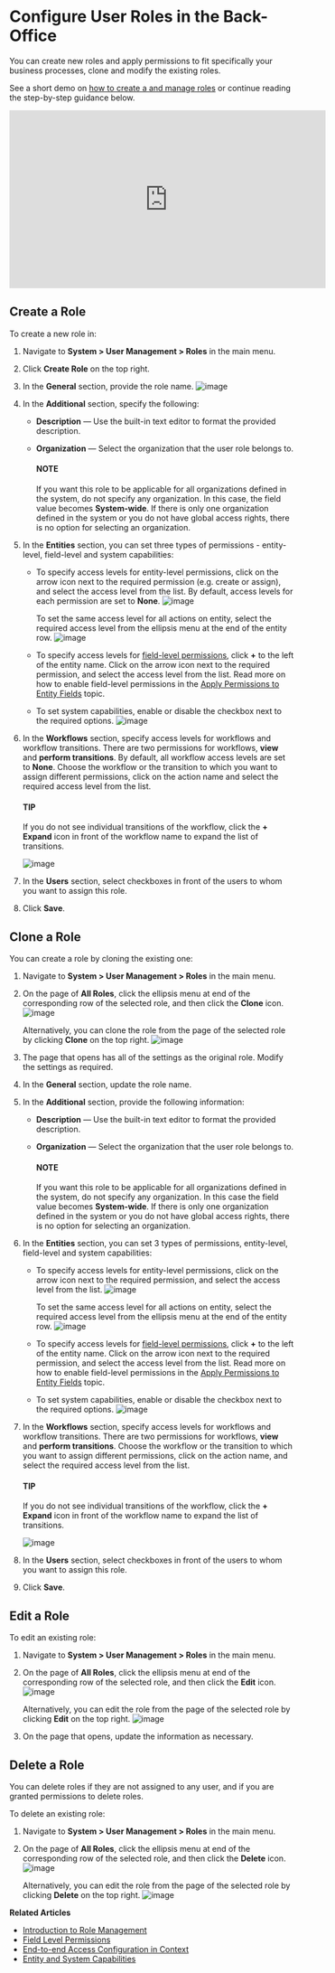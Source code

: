 <a id="user-guide-user-management-permissions-roles-interface"></a>

<a id="user-guide-user-management-permissions-roles-actions"></a>

# Configure User Roles in the Back-Office

You can create new roles and apply permissions to fit specifically your business processes, clone and modify the existing roles.

See a short demo on <a href="https://www.orocrm.com/media-library/create-manage-roles" target="_blank">how to create a and manage roles</a> or continue reading the step-by-step guidance below.

<iframe width="560" height="315" src="https://www.youtube.com/embed/jgiKa_rov8Y" frameborder="0" allowfullscreen></iframe>

## Create a Role

To create a new role in:

1. Navigate to **System > User Management > Roles** in the main menu.
2. Click **Create Role** on the top right.
3. In the **General** section, provide the role name.
   ![image](user/img/system/user_management/create_new_role_from_scratch.png)
4. In the **Additional** section, specify the following:
   * **Description** — Use the built-in text editor to format the provided description.
   * **Organization** — Select the organization that the user role belongs to.

     #### NOTE
     If you want this role to be applicable for all organizations defined in the system, do not specify any organization. In this case, the field value becomes **System-wide**. If there is only one organization defined in the system or you do not have global access rights, there is no option for selecting an organization.
5. In the **Entities** section, you can set three types of permissions - entity-level, field-level and system capabilities:
   * To specify access levels for entity-level permissions, click on the arrow icon next to the required permission (e.g. create or assign), and select the access level from the list. By default, access levels for each permission are set to **None**.
     ![image](user/img/system/user_management/single_entity_level_permissions.png)

     To set the same access level for all actions on entity, select the required access level from the ellipsis menu at the end of the entity row.
     ![image](user/img/system/user_management/entity_level_permissions.png)
   * To specify access levels for [field-level permissions](field-level-acl.md#user-guide-user-management-permissions-roles-field-level-acl), click **+** to the left of the entity name. Click on the arrow icon next to the required permission, and select the access level from the list. Read more on how to enable field-level permissions in the [Apply Permissions to Entity Fields](field-level-acl.md#user-guide-user-management-permissions-roles-apply-field-level-acl) topic.
   * To set system capabilities, enable or disable the checkbox next to the required options.
     ![image](user/img/system/user_management/cloned_role_system_capabilities.png)
6. In the **Workflows** section, specify access levels for workflows and workflow transitions. There are two permissions for workflows, **view** and **perform transitions**. By default, all workflow access levels are set to **None**. Choose the workflow or the transition to which you want to assign different permissions, click on the action name and select the required access level from the list.

   #### TIP
   If you do not see individual transitions of the workflow, click the **+** **Expand** icon in front of the workflow name to expand the list of transitions.

   ![image](user/img/system/user_management/create_role_workflow_permissions.png)
7. In the **Users** section, select checkboxes in front of the users to whom you want to assign this role.
8. Click **Save**.

<a id="user-guide-user-management-permissions-roles-clone"></a>

## Clone a Role

You can create a role by cloning the existing one:

1. Navigate to **System > User Management > Roles** in the main menu.
2. On the page of **All Roles**, click the ellipsis menu at end of the corresponding row of the selected role, and then click the <i class="far fa-copy" aria-hidden="true"></i> **Clone** icon.
   ![image](user/img/system/user_management/clone_role_from_grid.png)

   Alternatively, you can clone the role from the page of the selected role by clicking <i class="far fa-copy" aria-hidden="true"></i> **Clone** on the top right.
   ![image](user/img/system/user_management/clone_role_from_role_page.png)
3. The page that opens has all of the settings as the original role. Modify the settings as required.
4. In the **General** section, update the role name.
5. In the **Additional** section, provide the following information:
   * **Description** — Use the built-in text editor to format the provided description.
   * **Organization** — Select the organization that the user role belongs to.

     #### NOTE
     If you want this role to be applicable for all organizations defined in the system, do not specify any organization. In this case the field value becomes **System-wide**. If there is only one organization defined in the system or you do not have global access rights, there is no option for selecting an organization.
6. In the **Entities** section, you can set 3 types of permissions, entity-level, field-level and system capabilities:
   * To specify access levels for entity-level permissions, click on the arrow icon next to the required permission, and select the access level from the list.
     ![image](user/img/system/user_management/single_entity_level_permissions.png)

     To set the same access level for all actions on entity, select the required access level from the ellipsis menu at the end of the entity row.
     ![image](user/img/system/user_management/entity_level_permissions.png)
   * To specify access levels for [field-level permissions](field-level-acl.md#user-guide-user-management-permissions-roles-field-level-acl), click **+** to the left of the entity name. Click on the arrow icon next to the required permission, and select the access level from the list. Read more on how to enable field-level permissions in the [Apply Permissions to Entity Fields](field-level-acl.md#user-guide-user-management-permissions-roles-apply-field-level-acl) topic.
   * To set system capabilities, enable or disable the checkbox next to the required options.
     ![image](user/img/system/user_management/cloned_role_system_capabilities.png)
7. In the **Workflows** section, specify access levels for workflows and workflow transitions. There are two permissions for workflows, **view** and **perform transitions**. Choose the workflow or the transition to which you want to assign different permissions, click on the action name, and select the required access level from the list.

   #### TIP
   If you do not see individual transitions of the workflow, click the **+** **Expand** icon in front of the workflow name to expand the list of transitions.

   ![image](user/img/system/user_management/create_role_workflow_permissions.png)
8. In the **Users** section, select checkboxes in front of the users to whom you want to assign this role.
9. Click **Save**.

<a id="user-guide-user-management-permissions-roles-edit"></a>

## Edit a Role

To edit an existing role:

1. Navigate to **System > User Management > Roles** in the main menu.
2. On the page of **All Roles**, click the ellipsis menu at end of the corresponding row of the selected role, and then click the <i class="fa fa-edit fa-lg" aria-hidden="true"></i> **Edit** icon.
   ![image](user/img/system/user_management/edit_role.png)

   Alternatively, you can edit the role from the page of the selected role by clicking <i class="fa fa-edit fa-lg" aria-hidden="true"></i> **Edit** on the top right.
   ![image](user/img/system/user_management/edit_role_from_role_page.png)
3. On the page that opens, update the information as necessary.

<a id="user-guide-user-management-permissions-roles-delete"></a>

## Delete a Role

You can delete roles if they are not assigned to any user, and if you are granted permissions to delete roles.

To delete an existing role:

1. Navigate to **System > User Management > Roles** in the main menu.
2. On the page of **All Roles**, click the ellipsis menu at end of the corresponding row of the selected role, and then click the <i class="fas fa-trash-alt" aria-hidden="true"></i> **Delete** icon.
   ![image](user/img/system/user_management/delete_role.png)

   Alternatively, you can edit the role from the page of the selected role by clicking <i class="fas fa-trash-alt" aria-hidden="true"></i> **Delete** on the top right.
   ![image](user/img/system/user_management/delete_role_from_page.png)

**Related Articles**

* [Introduction to Role Management](index.md#user-guide-user-management-permissions-roles)
* [Field Level Permissions](field-level-acl.md#user-guide-user-management-permissions-roles-field-level-acl)
* [End-to-end Access Configuration in Context](access-in-context.md#user-guide-user-management-permissions-roles-examples)
* [Entity and System Capabilities](admin-capabilities.md#admin-capabilities)

<!-- fa-bars = fa-navicon -->
<!-- Ic Tiles is used as Set As Default in saved views, and as tiles in display layout options -->
<!-- IcPencil refers to Rename in Commerce and Inline Editing in CRM -->
<!-- Check mark in the square. -->
<!-- SortDesc is also used as drop-down arrow -->
